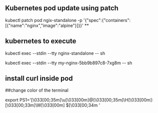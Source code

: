 ## Kubernetes pod update using patch

kubectl patch pod ngix-standalone -p '{"spec":{"containers":[{"name":"nginx","image":"alpine"}]}}' **

## kubernetes to execute

 kubectl exec --stdin --tty nginx-standalone  -- sh

 kubectl exec --stdin --tty my-nginx-5bb9b897c8-7xg8m  -- sh

## install curl inside pod


##change color of the terminal

export PS1='\[\033[00;35m\]\u\[\033[00m\]@\[\033[00;35m\]\H\[\033[00m\]:\[\033[00;33m\]\W\[\033[00m\] \$\[\033[00;34m '

